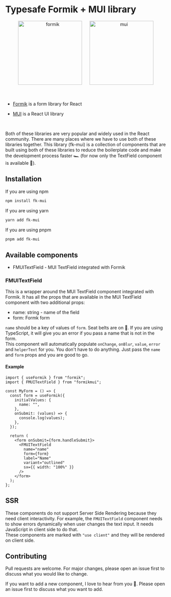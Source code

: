 # Typesafe Formik + MUI library

<div align="center">
    <img src="https://user-images.githubusercontent.com/4060187/61057426-4e5a4600-a3c3-11e9-9114-630743e05814.png" alt="formik" width="200px" height="200px" />
    &nbsp;&nbsp;&nbsp;&nbsp;
    <img src="https://camo.githubusercontent.com/306dedb9426f1d93a981d305a0a18164932ece8dca4d5fd820b1d3c36625b218/68747470733a2f2f6d75692e636f6d2f7374617469632f6c6f676f2e737667" alt="mui" width="200px" height="200px" />
</div>
<br />
<br />

- [Formik](https://formik.org/) is a form library for React

- [MUI](https://mui.com/) is a React UI library

<br />

Both of these libraries are very popular and widely used in the React community. There are many places where we have to use both of these libraries together. This library (fk-mui) is a collection of components that are built using both of these libraries to reduce the boilerplate code and make the development process faster 🏎️ (for now only the TextField component is available 🙂).

## Installation

If you are using npm

```bash
npm install fk-mui
```

If you are using yarn

```bash
yarn add fk-mui
```

If you are using pnpm

```bash
pnpm add fk-mui
```

## Available components

- FMUITextField - MUI TextField integrated with Formik

### FMUITextField

This is a wrapper around the MUI TextField component integrated with Formik. It has all the props that are available in the MUI TextField component with two additional props:

- name: string - name of the field
- form: Formk form

`name` should be a key of values of `form`. Seat belts are on 🚗. If you are using TypeScript, it will give you an error if you pass a name that is not in the form.  
This component will automatically populate `onChange`, `onBlur`, `value`, `error` and `helperText` for you. You don't have to do anything. Just pass the `name` and `form` props and you are good to go.

#### Example

```tsx
import { useFormik } from "formik";
import { FMUITextField } from "formikmui";

const MyForm = () => {
  const form = useFormik({
    initialValues: {
      name: "",
    },
    onSubmit: (values) => {
      console.log(values);
    },
  });

  return (
    <form onSubmit={form.handleSubmit}>
      <FMUITextField
        name="name"
        form={form}
        label="Name"
        variant="outlined"
        sx={{ width: "100%" }}
      />
    </form>
  );
};
```

## SSR

These components do not support Server Side Rendering because they need client interactivity. For example, the `FMUITextField` component needs to show errors dynamically when user changes the text input. It needs JavaScript in client side to do that.  
These components are marked with `"use client"` and they will be rendered on client side.

## Contributing

Pull requests are welcome. For major changes, please open an issue first to discuss what you would like to change.

If you want to add a new component, I love to hear from you 💖. Please open an issue first to discuss what you want to add.
